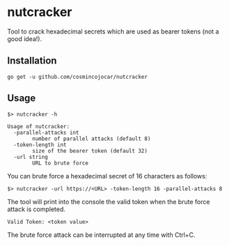 # nutcracker

Tool to crack hexadecimal secrets which are used as bearer tokens (not a good idea!).

## Installation

```
go get -u github.com/cosmincojocar/nutcracker
```

## Usage

```
$> nutcracker -h

Usage of nutcracker:
  -parallel-attacks int
        number of parallel attacks (default 8)
  -token-length int
        size of the bearer token (default 32)
  -url string
        URL to brute force
```

You can brute force a hexadecimal secret of 16 characters as follows:

```
$> nutcracker -url https://<URL> -token-length 16 -parallel-attacks 8
```

The tool will print into the console the valid token when the brute force attack is completed.

```
Valid Token: <token value>
```

The brute force attack can be interrupted at any time with Ctrl+C.
